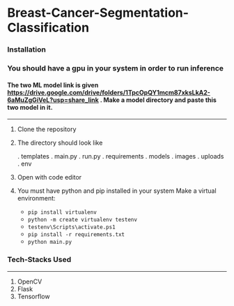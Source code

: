 # Breast-Cancer-Segmentation-Classification
### Installation
### You should have a gpu in your system in order to run inference

#### The two ML model link is given https://drive.google.com/drive/folders/1TpcOpQY1mcm87xksLkA2-6aMuZgGiVeL?usp=share_link . Make a model directory and paste this two model in it.
---

1. Clone the repository
2. The directory should look like

    . templates
    . main.py
    . run.py
    . requirements
    . models
    . images
    . uploads
    . env

11. Open with code editor
12. You must have python and pip installed in your system
    Make a virtual environment:
    + ` pip install virtualenv `
    + ` python -m create virtualenv testenv `
    + ` testenv\Scripts\activate.ps1 `
    + ` pip install -r requirements.txt `
    + ` python main.py `
     

### Tech-Stacks Used
---
<ol>
<li>OpenCV
<li>Flask
<li>Tensorflow
</ol>
